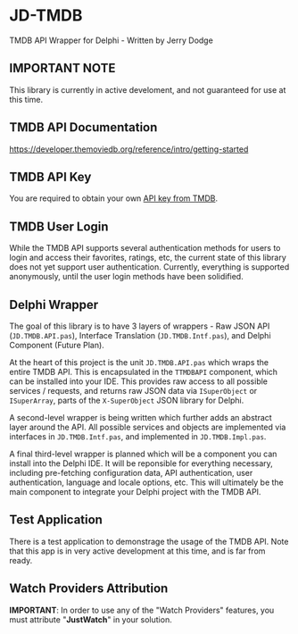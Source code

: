 # JD-TMDB

TMDB API Wrapper for Delphi - Written by Jerry Dodge 

## IMPORTANT NOTE

This library is currently in active develoment, and not guaranteed for use at this time. 

## TMDB API Documentation

https://developer.themoviedb.org/reference/intro/getting-started

## TMDB API Key

You are required to obtain your own [API key from TMDB](https://www.themoviedb.org/settings/api). 

## TMDB User Login

While the TMDB API supports several authentication methods for users to login and access their favorites, ratings, etc, the current state of this library does not yet support user authentication. Currently, everything is supported anonymously, until the user login methods have been solidified.

## Delphi Wrapper

The goal of this library is to have 3 layers of wrappers - Raw JSON API (`JD.TMDB.API.pas`), Interface Translation (`JD.TMDB.Intf.pas`), and Delphi Component (Future Plan).

At the heart of this project is the unit `JD.TMDB.API.pas` which wraps the entire TMDB API. This is encapsulated in the `TTMDBAPI` component, which can be installed into your IDE. This provides raw access to all possible services / requests, and returns raw JSON data via `ISuperObject` or `ISuperArray`, parts of the `X-SuperObject` JSON library for Delphi. 

A second-level wrapper is being written which further adds an abstract layer around the API. All possible services and objects are implemented via interfaces in `JD.TMDB.Intf.pas`, and implemented in `JD.TMDB.Impl.pas`. 

A final third-level wrapper is planned which will be a component you can install into the Delphi IDE. It will be reponsible for everything necessary, including pre-fetching configuration data, API authentication, user authentication, language and locale options, etc.  This will ultimately be the main component to integrate your Delphi project with the TMDB API. 

## Test Application

There is a test application to demonstrage the usage of the TMDB API. Note that this app is in very active development at this time, and is far from ready. 

## Watch Providers Attribution

**IMPORTANT**: In order to use any of the "Watch Providers" features, you must attribute "**JustWatch**" in your solution.

